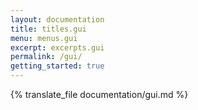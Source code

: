 ```yaml
---
layout: documentation
title: titles.gui
menu: menus.gui
excerpt: excerpts.gui
permalink: /gui/
getting_started: true
---
```


{% translate_file documentation/gui.md %}
